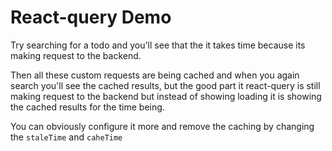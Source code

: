 # React-query Demo

Try searching for a todo and you'll see that the it takes time because its making request to the backend.

Then all these custom requests are being cached and when you again search you'll see the cached results, but the good part it react-query is still making request to the backend but instead of showing loading it is showing the cached results for the time being.

You can obviously configure it more and remove the caching by changing the `staleTime` and `caheTime`